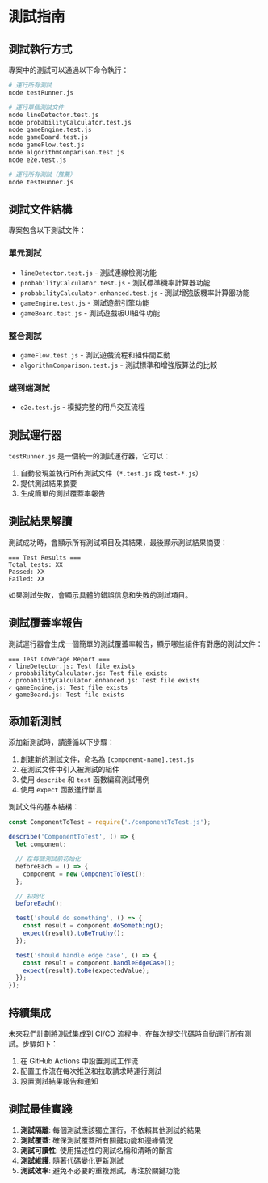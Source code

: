 # 測試指南

## 測試執行方式

專案中的測試可以通過以下命令執行：

```bash
# 運行所有測試
node testRunner.js

# 運行單個測試文件
node lineDetector.test.js
node probabilityCalculator.test.js
node gameEngine.test.js
node gameBoard.test.js
node gameFlow.test.js
node algorithmComparison.test.js
node e2e.test.js

# 運行所有測試（推薦）
node testRunner.js
```

## 測試文件結構

專案包含以下測試文件：

### 單元測試

- `lineDetector.test.js` - 測試連線檢測功能
- `probabilityCalculator.test.js` - 測試標準機率計算器功能
- `probabilityCalculator.enhanced.test.js` - 測試增強版機率計算器功能
- `gameEngine.test.js` - 測試遊戲引擎功能
- `gameBoard.test.js` - 測試遊戲板UI組件功能

### 整合測試

- `gameFlow.test.js` - 測試遊戲流程和組件間互動
- `algorithmComparison.test.js` - 測試標準和增強版算法的比較

### 端到端測試

- `e2e.test.js` - 模擬完整的用戶交互流程

## 測試運行器

`testRunner.js` 是一個統一的測試運行器，它可以：

1. 自動發現並執行所有測試文件（`*.test.js` 或 `test-*.js`）
2. 提供測試結果摘要
3. 生成簡單的測試覆蓋率報告

## 測試結果解讀

測試成功時，會顯示所有測試項目及其結果，最後顯示測試結果摘要：

```
=== Test Results ===
Total tests: XX
Passed: XX
Failed: XX
```

如果測試失敗，會顯示具體的錯誤信息和失敗的測試項目。

## 測試覆蓋率報告

測試運行器會生成一個簡單的測試覆蓋率報告，顯示哪些組件有對應的測試文件：

```
=== Test Coverage Report ===
✓ lineDetector.js: Test file exists
✓ probabilityCalculator.js: Test file exists
✓ probabilityCalculator.enhanced.js: Test file exists
✓ gameEngine.js: Test file exists
✓ gameBoard.js: Test file exists
```

## 添加新測試

添加新測試時，請遵循以下步驟：

1. 創建新的測試文件，命名為 `[component-name].test.js`
2. 在測試文件中引入被測試的組件
3. 使用 `describe` 和 `test` 函數編寫測試用例
4. 使用 `expect` 函數進行斷言

測試文件的基本結構：

```javascript
const ComponentToTest = require('./componentToTest.js');

describe('ComponentToTest', () => {
  let component;

  // 在每個測試前初始化
  beforeEach = () => {
    component = new ComponentToTest();
  };

  // 初始化
  beforeEach();

  test('should do something', () => {
    const result = component.doSomething();
    expect(result).toBeTruthy();
  });

  test('should handle edge case', () => {
    const result = component.handleEdgeCase();
    expect(result).toBe(expectedValue);
  });
});
```

## 持續集成

未來我們計劃將測試集成到 CI/CD 流程中，在每次提交代碼時自動運行所有測試。步驟如下：

1. 在 GitHub Actions 中設置測試工作流
2. 配置工作流在每次推送和拉取請求時運行測試
3. 設置測試結果報告和通知

## 測試最佳實踐

1. **測試隔離**: 每個測試應該獨立運行，不依賴其他測試的結果
2. **測試覆蓋**: 確保測試覆蓋所有關鍵功能和邊緣情況
3. **測試可讀性**: 使用描述性的測試名稱和清晰的斷言
4. **測試維護**: 隨著代碼變化更新測試
5. **測試效率**: 避免不必要的重複測試，專注於關鍵功能
